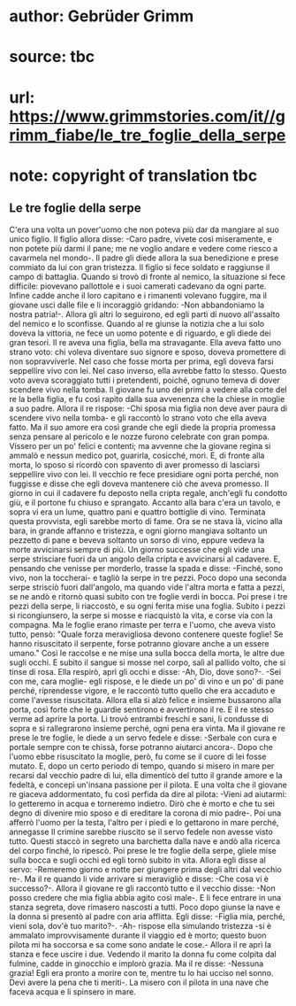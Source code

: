 # author: Gebrüder Grimm
# source: tbc
# url: https://www.grimmstories.com/it//grimm_fiabe/le_tre_foglie_della_serpe
# note: copyright of translation tbc

## Le tre foglie della serpe 

C'era una volta un pover'uomo che non poteva più dar da mangiare al
suo unico figlio. Il figlio allora disse: -Caro padre, vivete così
miseramente, e non potete più darmi il pane; me ne voglio andare e
vedere come riesco a cavarmela nel mondo-. Il padre gli diede allora la
sua benedizione e prese commiato da lui con gran tristezza. Il figlio si
fece soldato e raggiunse il campo di battaglia. Quando si trovò di
fronte al nemico, la situazione si fece difficile: piovevano pallottole
e i suoi camerati cadevano da ogni parte. Infine cadde anche il loro
capitano e i rimanenti volevano fuggire, ma il giovane uscì dalle file e
li incoraggiò gridando: -Non abbandoniamo la nostra patria!-. Allora gli
altri lo seguirono, ed egli partì di nuovo all'assalto del nemico e lo
sconfisse. Quando al re giunse la notizia che a lui solo doveva la
vittoria, ne fece un uomo potente e di riguardo, e gli diede dei gran
tesori. Il re aveva una figlia, bella ma stravagante. Ella aveva fatto
uno strano voto: chi voleva diventare suo signore e sposo, doveva
promettere di non sopravviverle. Nel caso che fosse morta per prima,
egli doveva farsi seppellire vivo con lei. Nel caso inverso, ella
avrebbe fatto lo stesso. Questo voto aveva scoraggiato tutti i
pretendenti, poiché‚ ognuno temeva di dover scendere vivo nella tomba.
Il giovane fu uno dei primi a vedere alla corte del re la bella figlia,
e fu così rapito dalla sua avvenenza che la chiese in moglie a suo
padre. Allora il re rispose: -Chi sposa mia figlia non deve aver paura
di scendere vivo nella tomba- e gli raccontò lo strano voto che ella
aveva fatto. Ma il suo amore era così grande che egli diede la propria
promessa senza pensare al pericolo e le nozze furono celebrate con gran
pompa. Vissero per un po' felici e contenti; ma avvenne che la giovane
regina si ammalò e nessun medico pot‚ guarirla, cosicché‚ morì. E, di
fronte alla morta, lo sposo si ricordò con spavento di aver promesso di
lasciarsi seppellire vivo con lei. Il vecchio re fece presidiare ogni
porta perché‚ non fuggisse e disse che egli doveva mantenere ciò che
aveva promesso. Il giorno in cui il cadavere fu deposto nella cripta
regale, anch'egli fu condotto giù, e il portone fu chiuso e sprangato.
Accanto alla bara c'era un tavolo, e sopra vi era un lume, quattro pani
e quattro bottiglie di vino. Terminata questa provvista, egli sarebbe
morto di fame. Ora se ne stava là, vicino alla bara, in grande affanno e
tristezza, e ogni giorno mangiava soltanto un pezzetto di pane e beveva
soltanto un sorso di vino, eppure vedeva la morte avvicinarsi sempre di
più. Un giorno successe che egli vide una serpe strisciare fuori da un
angolo della cripta e avvicinarsi al cadavere. E, pensando che venisse
per morderlo, trasse la spada e disse: -Finché‚ sono vivo, non la
toccherai- e tagliò la serpe in tre pezzi. Poco dopo una seconda serpe
strisciò fuori dall'angolo, ma quando vide l'altra morta e fatta a
pezzi, se ne andò e ritornò quasi subito con tre foglie verdi in bocca.
Poi prese i tre pezzi della serpe, li riaccostò, e su ogni ferita mise
una foglia. Subito i pezzi si ricongiunsero, la serpe si mosse e
riacquistò la vita, e corse via con la compagna. Ma le foglie erano
rimaste per terra e l'uomo, che aveva visto tutto, pensò: "Quale forza
meravigliosa devono contenere queste foglie! Se hanno risuscitato il
serpente, forse potranno giovare anche a un essere umano." Così le
raccolse e ne mise una sulla bocca della morta, le altre due sugli
occhi. E subito il sangue si mosse nel corpo, salì al pallido volto, che
si tinse di rosa. Ella respirò, aprì gli occhi e disse: -Ah, Dio, dove
sono?-. -Sei con me, cara moglie- egli rispose, e le diede un po' di
vino e un po' di pane perché‚ riprendesse vigore, e le raccontò tutto
quello che era accaduto e come l'avesse risuscitata. Allora ella si
alzò felice e insieme bussarono alla porta, così forte che le guardie
sentirono e avvertirono il re. E il re stesso verme ad aprire la porta.
Li trovò entrambi freschi e sani, li condusse di sopra e si rallegrarono
insieme perché‚ ogni pena era vinta. Ma il giovane re prese le tre
foglie, le diede a un servo fedele e disse: -Serbale con cura e portale
sempre con te chissà, forse potranno aiutarci ancora-. Dopo che l'uomo
ebbe risuscitato la moglie, però, fu come se il cuore di lei fosse
mutato. E, dopo un certo periodo di tempo, quando si misero in mare per
recarsi dal vecchio padre di lui, ella dimenticò del tutto il grande
amore e la fedeltà, e concepì un'insana passione per il pilota. E una
volta che il giovane re giaceva addormentato, fu così perfida da dire al
pilota: -Vieni ad aiutarmi: lo getteremo in acqua e torneremo indietro.
Dirò che è morto e che tu sei degno di divenire mio sposo e di ereditare
la corona di mio padre-. Poi una afferrò l'uomo per la testa, l'altro
per i piedi e lo gettarono in mare perché‚ annegasse Il crimine sarebbe
riuscito se il servo fedele non avesse visto tutto. Questi staccò in
segreto una barchetta dalla nave e andò alla ricerca del corpo finché‚
lo ripescò. Poi prese le tre foglie della serpe, gliele mise sulla bocca
e sugli occhi ed egli tornò subito in vita. Allora egli disse al servo:
-Remeremo giorno e notte per giungere prima degli altri dal vecchio re-.
Ma il re quando li vide arrivare si meravigliò e disse: -Che cosa vi è
successo?-. Allora il giovane re gli raccontò tutto e il vecchio disse:
-Non posso credere che mia figlia abbia agito così male-. E li fece
entrare in una stanza segreta, dove rimasero nascosti a tutti. Poco dopo
giunse la nave e la donna si presentò al padre con aria afflitta. Egli
disse: -Figlia mia, perché‚ vieni sola, dov'è tuo marito?-. -Ah-
rispose ella simulando tristezza -si è ammalato improvvisamente durante
il viaggio ed è morto; questo buon pilota mi ha soccorsa e sa come sono
andate le cose.- Allora il re aprì la stanza e fece uscire i due.
Vedendo il marito la donna fu come colpita dal fulmine, cadde in
ginocchio e implorò grazia. Ma il re disse: -Nessuna grazia! Egli era
pronto a morire con te, mentre tu lo hai ucciso nel sonno. Devi avere la
pena che ti meriti-. La misero con il pilota in una nave che faceva
acqua e li spinsero in mare.

